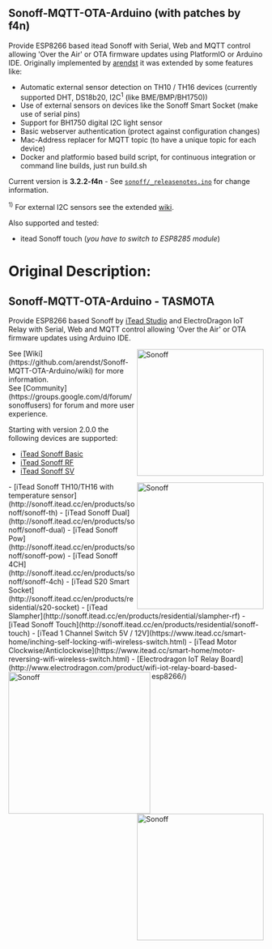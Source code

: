 ## Sonoff-MQTT-OTA-Arduino (with patches by f4n)
Provide ESP8266 based itead Sonoff with Serial, Web and MQTT control allowing 'Over the Air' or OTA firmware updates using PlatformIO or Arduino IDE. Originally implemented by [arendst](https://github.com/arendst/Sonoff-MQTT-OTA-Arduino/) it was extended by some features like:

- Automatic external sensor detection on TH10 / TH16 devices (currently supported DHT, DS18b20, I2C<sup>1</sup> (like BME/BMP/BH1750))
- Use of external sensors on devices like the Sonoff Smart Socket (make use of serial pins)
- Support for BH1750 digital I2C light sensor
- Basic webserver authentication (protect against configuration changes)
- Mac-Address replacer for MQTT topic (to have a unique topic for each device)
- Docker and platformio based build script, for continuous integration or command line builds, just run build.sh


Current version is **3.2.2-f4n** - See [```sonoff/_releasenotes.ino```](https://github.com/f4n/Sonoff-MQTT-OTA-Arduino/blob/master/sonoff/_releasenotes.ino) for change information.

<sup>1)</sup> For external I2C sensors see the extended [wiki](https://github.com/f4n/Sonoff-MQTT-OTA-Arduino/wiki).

Also supported and tested:
- itead Sonoff touch (*you have to switch to ESP8285 module*)


# Original Description:

## Sonoff-MQTT-OTA-Arduino - TASMOTA
Provide ESP8266 based Sonoff by [iTead Studio](https://www.itead.cc/) and ElectroDragon IoT Relay with Serial, Web and MQTT control allowing 'Over the Air' or OTA firmware updates using Arduino IDE.


<img alt="Sonoff" src="https://github.com/arendst/arendst.github.io/blob/master/media/sonoffbasic.jpg" width="250" align="right" />
See [Wiki](https://github.com/arendst/Sonoff-MQTT-OTA-Arduino/wiki) for more information.<br />
See [Community](https://groups.google.com/d/forum/sonoffusers) for forum and more user experience.

Starting with version 2.0.0 the following devices are supported:
- [iTead Sonoff Basic](http://sonoff.itead.cc/en/products/sonoff/sonoff-basic)
- [iTead Sonoff RF](http://sonoff.itead.cc/en/products/sonoff/sonoff-rf)
- [iTead Sonoff SV](https://www.itead.cc/sonoff-sv.html)
<img alt="Sonoff" src="https://github.com/arendst/arendst.github.io/blob/master/media/sonoff_th.jpg" width="250" align="right" />
- [iTead Sonoff TH10/TH16 with temperature sensor](http://sonoff.itead.cc/en/products/sonoff/sonoff-th)
- [iTead Sonoff Dual](http://sonoff.itead.cc/en/products/sonoff/sonoff-dual)
- [iTead Sonoff Pow](http://sonoff.itead.cc/en/products/sonoff/sonoff-pow)
- [iTead Sonoff 4CH](http://sonoff.itead.cc/en/products/sonoff/sonoff-4ch)
- [iTead S20 Smart Socket](http://sonoff.itead.cc/en/products/residential/s20-socket)
- [iTead Slampher](http://sonoff.itead.cc/en/products/residential/slampher-rf)
- [iTead Sonoff Touch](http://sonoff.itead.cc/en/products/residential/sonoff-touch)
- [iTead 1 Channel Switch 5V / 12V](https://www.itead.cc/smart-home/inching-self-locking-wifi-wireless-switch.html)
- [iTead Motor Clockwise/Anticlockwise](https://www.itead.cc/smart-home/motor-reversing-wifi-wireless-switch.html)
- [Electrodragon IoT Relay Board](http://www.electrodragon.com/product/wifi-iot-relay-board-based-esp8266/)

<img alt="Sonoff" src="https://github.com/arendst/arendst.github.io/blob/master/media/sonofftoucheu.jpg" height="280" align="left" />
<img alt="Sonoff" src="https://github.com/arendst/arendst.github.io/blob/master/media/sonoff4ch.jpg" height="250" align="right" />
